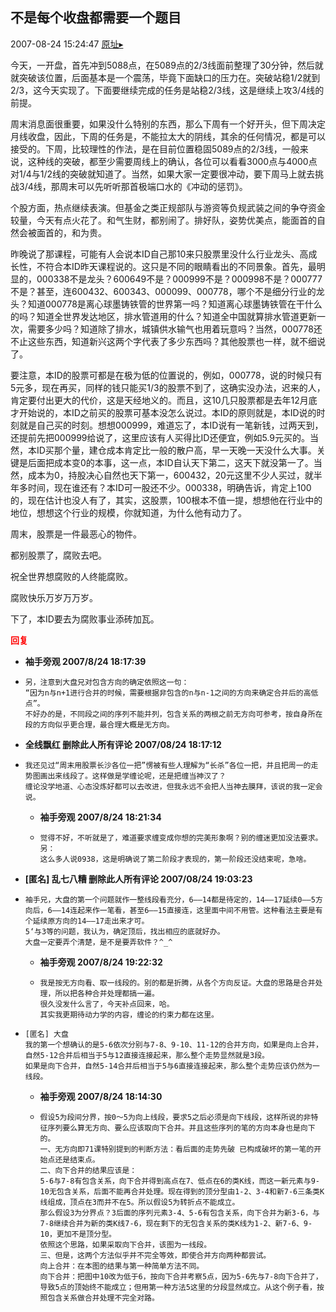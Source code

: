 ## 不是每个收盘都需要一个题目
2007-08-24 15:24:47
[原址▸](http://www.fxgan.com/chan_time/2007_07_12/664.htm)


今天，一开盘，首先冲到5088点，在5089点的2/3线面前整理了30分钟，然后就就突破该位置，后面基本是一个震荡，毕竟下面缺口的压力在。突破站稳1/2就到2/3，这今天实现了。下面要继续完成的任务是站稳2/3线，这是继续上攻3/4线的前提。

周末消息面很重要，如果没什么特别的东西，那么下周有一个好开头，但下周决定月线收盘，因此，下周的任务是，不能拉太大的阴线，其余的任何情况，都是可以接受的。下周，比较理性的作法，是在目前位置稳固5089点的2/3线，一般来说，这种线的突破，都至少需要周线上的确认，各位可以看看3000点与4000点对1/4与1/2线的突破就知道了。当然，如果大家一定要很冲动，要下周马上就去挑战3/4线，那周末可以先听听那首极端口水的《冲动的惩罚》。

个股方面，热点继续表演。但基金之类正规部队与游资等负规武装之间的争夺资金较量，今天有点火花了。和气生财，都别闹了。排好队，姿势优美点，能面首的自然会被面首的，和为贵。

昨晚说了那课程，可能有人会说本ID自己那10来只股票里没什么行业龙头、高成长性，不符合本ID昨天课程说的。这只是不同的眼睛看出的不同景象。首先，最明显的，000338不是龙头？600649不是？000999不是？000998不是？000777不是？甚至，连600432、600343、000099、000778，哪个不是细分行业的龙头？知道000778是离心球墨铸铁管的世界第一吗？知道离心球墨铸铁管在干什么的吗？知道全世界发达地区，排水管道用的什么？知道全中国就算排水管道更新一次，需要多少吗？知道除了排水，城镇供水输气也用着玩意吗？当然，000778还不止这些东西，知道新兴这两个字代表了多少东西吗？其他股票也一样，就不细说了。

要注意，本ID的股票可都是在极为低的位置说的，例如，000778，说的时候只有5元多，现在再买，同样的钱只能买1/3的股票不到了，这确实没办法，迟来的人，肯定要付出更大的代价，这是天经地义的。而且，这10几只股票都是去年12月底才开始说的，本ID之前买的股票可基本没怎么说过。本ID的原则就是，本ID说的时刻就是自己买的时刻。想想000999，难道忘了，本ID说有一笔新钱，过两天到，还提前先把000999给说了，这里应该有人买得比ID还便宜，例如5.9元买的。当然，本ID买那个量，建仓成本肯定比一般的散户高，早一天晚一天没什么大事。关键是后面把成本变0的本事，这一点，本ID自认天下第二，这天下就没第一了。当然，成本为0，持股决心自然也天下第一，600432，20元这里不少人买过，就半年多时间，现在谁还有？本ID可一股还不少。000338，明确告诉，肯定上100的，现在估计也没人有了，其实，这股票，100根本不值一提，想想他在行业中的地位，想想这个行业的规模，你就知道，为什么他有动力了。

周末，股票是一件最恶心的物件。

都别股票了，腐败去吧。

祝全世界想腐败的人终能腐败。

腐败快乐万岁万万岁。

下了，本ID要去为腐败事业添砖加瓦。




**<font color='red'>回复</font>**


- **袖手旁观 2007/8/24 18:17:39**
- ```
  另，注意到大盘兄对包含方向的确定依照这一句：
  “因为n与n+1进行合并的时候，需要根据非包含的n与n-1之间的方向来确定合并后的高低点”。
  不好办的是，不同段之间的序列不能并列，包含关系的两根之前无方向可参考，按自身所在段的方向似乎更合理，最合理大概是无方向。
  ```
- **全线飘红 删除此人所有评论  2007/08/24 18:17:12**
- ```
  我还见过“周末用股票长沙各位一把”愣被有些人理解为“长杀”各位一把，并且把周一的走势图画出来线段了。这样做是学缠论呢，还是把缠当神汉了？
  缠论没学地道、心态没炼好都可以去改进，但我永远不会把人当神去膜拜，该说的我一定会说。
  ```
   - **袖手旁观 2007/8/24 18:21:34**
   - ```
     觉得不好，不听就是了，难道要求缠变成你想的完美形象啊？别的缠迷更加没法要求。
     另：
     这么多人说0938，这是明确说了第二阶段才表现的，第一阶段还没结束呢，急啥。
     ```
- **[匿名] 乱七八糟 删除此人所有评论  2007/08/24 19:03:23**
- ```
  袖手兄，大盘的第一个问题就作一整线段看充分，6――14都是待定的，14――17延续0――5方向后，6――14连起来作一笔看，甚至6――15直接连，这里面中间不用管。这种看法主要是有个延续原方向的14――17走出来才可。
  5‘与3等的问题，我认为，确定顶后，找出相应的底就好办。
  大盘一定要弄个清楚，是不是要弄软件？^_^
  ```
   - **袖手旁观 2007/8/24 19:22:32**
   - ```
     我是按无方向看、取一线段的。别的都是折腾，从各个方向反证。大盘的思路是合并处理，所以把各种合并处理都搞一遍。
     很久没发什么言了，今天补点回来，哈。
     其实我更期待动力学的内容，缠论的约束力都在这里。
     ```
- ```
  [匿名] 大盘
  我的第一个想确认的是5-6依次分别与7-8、9-10、11-12的合并方向，如果是向上合并，自然5-12合并后相当于5与12直接连接起来，那么整个走势显然就是3段。
  如果是向下合并，自然5-14合并后相当于5与6直接连接起来，那么整个走势应该仍然为一线段。
  ```
   - **袖手旁观 2007/8/24 18:14:30**
   - ```
     假设5为段间分界，按0～5为向上线段，要求5之后必须是向下线段，这样所说的非特征序列要么算无方向、要么应该取向下合并。并且这些序列的笔的方向本身也是向下的。
     一、无方向即71课特别提到的判断方法：看后面的走势先破 已构成破坏的第一笔的开始点还是结束点。
     二、向下合并的结果应该是：
     5-6与7-8有包含关系，向下合并得到高点在7、低点在6的类K线，而这一新元素与9-10无包含关系，后面不能再合并处理。现在得到的顶分型由1-2、3-4和新7-6三条类K线组成，顶点在3而并不在5。所以假设5为转折点不能成立。
     那么假设3为分界点？3后面的序列元素3-4、5-6有包含关系，向下合并为新3-6，与7-8继续合并为新的类K线7-6，现在剩下的无包含关系的类K线为1-2、新7-6、9-10，更加不是顶分型。
     依照这个思路，如果采取向下合并，该图为一线段。
     三、但是，这两个方法似乎并不完全等效，即使合并方向两种都尝试。
     向上合并：在本图的结果与第一种简单方法不同。
     向下合并：把图中10改为低于6，按向下合并考察5点，因为5-6先与7-8向下合并了，导致5点的顶始终不能成立；但用第一种方法5这里的分段显然成立。从这个例子看，按照包含关系做合并处理不完全对路。
     ```
